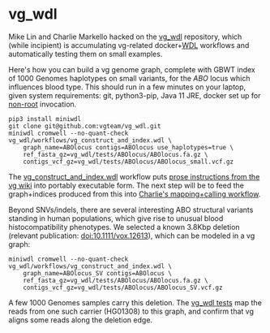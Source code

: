 # vg_wdl

Mike Lin and Charlie Markello hacked on the [vg_wdl](https://github.com/vgteam/vg_wdl) repository, which (while incipient) is accumulating vg-related docker+[WDL](http://openwdl.org/) workflows and automatically testing them on small examples. 

Here's how you can build a vg genome graph, complete with GBWT index of 1000 Genomes haplotypes on small variants, for the *ABO* locus which influences blood type. This should run in a few minutes on your laptop, given system requirements: git, python3-pip, Java 11 JRE, docker set up for [non-root](https://docs.docker.com/install/linux/linux-postinstall/#manage-docker-as-a-non-root-user) invocation.

```
pip3 install miniwdl
git clone git@github.com:vgteam/vg_wdl.git
miniwdl cromwell --no-quant-check vg_wdl/workflows/vg_construct_and_index.wdl \
    graph_name=ABOlocus contigs=ABOlocus use_haplotypes=true \
    ref_fasta_gz=vg_wdl/tests/ABOlocus/ABOlocus.fa.gz \
    contigs_vcf_gz=vg_wdl/tests/ABOlocus/ABOlocus_small.vcf.gz
```

The [vg_construct_and_index.wdl](https://github.com/vgteam/vg_wdl/blob/master/workflows/vg_construct_and_index.wdl) workflow puts [prose instructions from the vg wiki](https://github.com/vgteam/vg/wiki/Index-Construction) into portably executable form. The next step will be to feed the graph+indices produced from this into [Charlie's mapping+calling workflow](https://github.com/vgteam/vg_wdl/blob/8eea6a9dd078e8110cb2e12cea1748fdbfd6b3e0/workflows/vg_pipeline.workingexample.wdl).

Beyond SNVs/indels, there are several interesting ABO structural variants standing in human populations, which give rise to unusual blood histocompatibility phenotypes. We selected a known 3.8Kbp deletion (relevant publication: [doi:10.1111/vox.12613](https://onlinelibrary.wiley.com/doi/full/10.1111/vox.12613)), which can be modeled in a vg graph:

```
miniwdl cromwell --no-quant-check vg_wdl/workflows/vg_construct_and_index.wdl \
    graph_name=ABOlocus_SV contigs=ABOlocus \
    ref_fasta_gz=vg_wdl/tests/ABOlocus/ABOlocus.fa.gz \
    contigs_vcf_gz=vg_wdl/tests/ABOlocus/ABOlocus_SV.vcf.gz
```

A few 1000 Genomes samples carry this deletion. The [vg_wdl tests](https://github.com/vgteam/vg_wdl/blob/master/tests/ABOlocus/vg_ABOlocus_test_SV.wdl) map the reads from one such carrier (HG01308) to this graph, and confirm that vg aligns some reads along the deletion edge.
